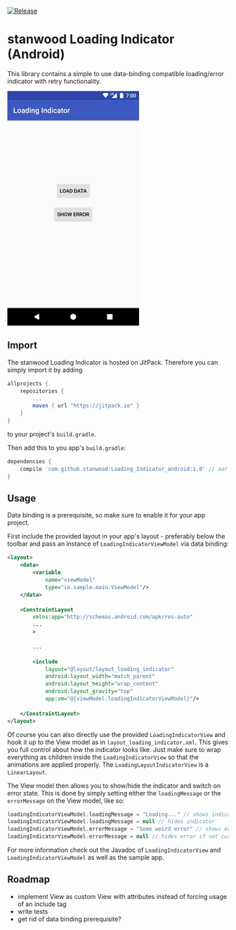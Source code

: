 [![Release](https://jitpack.io/v/stanwood/Loading_Indicator_android.svg?style=flat-square)](https://jitpack.io/#stanwood/Loading_Indicator_android)

# stanwood Loading Indicator (Android)

This library contains a simple to use data-binding compatible loading/error indicator with retry functionality.

![Demo](indicator.gif)

## Import

The stanwood Loading Indicator is hosted on JitPack. Therefore you can simply import it by adding

```groovy
allprojects {
    repositories {
        ...
        maven { url "https://jitpack.io" }
    }
}
```

to your project's `build.gradle`.

Then add this to you app's `build.gradle`:

```groovy
dependencies {
    compile 'com.github.stanwood:Loading_Indicator_android:1.0' // aar version available as well
}
```

## Usage

Data binding is a prerequisite, so make sure to enable it for your app project.

First include the provided layout in your app's layout - preferably below the toolbar and pass an instance of `LoadingIndicatorViewModel` via data binding:

```xml
<layout>
    <data>
        <variable
            name="viewModel"
            type="io.sample.main.ViewModel"/>
    </data>

    <ConstraintLayout
        xmlns:app="http://schemas.android.com/apk/res-auto"
        ...
        >

        ...

        <include
            layout="@layout/layout_loading_indicator"
            android:layout_width="match_parent"
            android:layout_height="wrap_content"
            android:layout_gravity="top"
            app:vm="@{viewModel.loadingIndicatorViewModel}"/>

    </ConstraintLayout>
</layout>
```

Of course you can also directly use the provided `LoadingIndicatorView` and hook it up to the View model as in `layout_loading_indicator.xml`. This gives you full control about how the indicator looks like. Just make sure to wrap everything as children inside the `LoadingIndicatorView` so that the animations are applied properly. The `LoadingLayoutIndicatorView` is a `LinearLayout`.

The View model then allows you to show/hide the indicator and switch on error state. This is done by simply setting either the `loadingMessage` or the `errorMessage` on the View model, like so:

```kotlin
loadingIndicatorViewModel.loadingMessage = "Loading..." // shows indicator
loadingIndicatorViewModel.loadingMessage = null // hides indicator
loadingIndicatorViewModel.errorMessage = "Some weird error" // shows error
loadingIndicatorViewModel.errorMessage = null // hides error if not currently loading
```

For more information check out the Javadoc of `LoadingIndicatorView` and `LoadingIndicatorViewModel` as well as the sample app.

## Roadmap

- implement View as custom View with attributes instead of forcing usage of an include tag
- write tests
- get rid of data binding prerequisite?